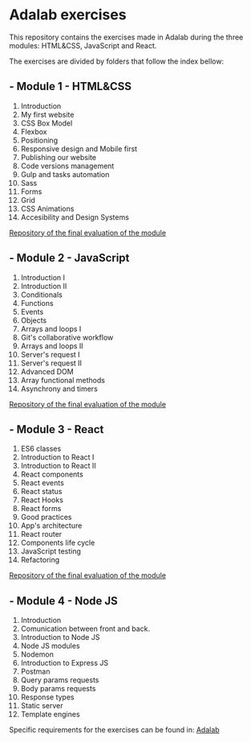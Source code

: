 # Adalab exercises

This repository contains the exercises made in Adalab during the three modules: HTML&CSS, JavaScript and React.

The exercises are divided by folders that follow the index bellow:

## - Module 1 - HTML&CSS

1. Introduction
2. My first website
3. CSS Box Model
4. Flexbox
5. Positioning
6. Responsive design and Mobile first
7. Publishing our website
8. Code versions management
9. Gulp and tasks automation
10. Sass
11. Forms
12. Grid
13. CSS Animations
14. Accesibility and Design Systems

[Repository of the final evaluation of the module](https://github.com/martreyz/modulo-1-evaluacion-final-martreyz)

## - Module 2 - JavaScript

1. Introduction I
2. Introduction II
3. Conditionals
4. Functions
5. Events
6. Objects
7. Arrays and loops I
8. Git's collaborative workflow
9. Arrays and loops II
10. Server's request I
11. Server's request II
12. Advanced DOM
13. Array functional methods
14. Asynchrony and timers

[Repository of the final evaluation of the module](https://github.com/martreyz/modulo-2-evaluacion-final-martreyz)

## - Module 3 - React

1. ES6 classes
2. Introduction to React I
3. Introduction to React II
4. React components
5. React events
6. React status
7. React Hooks
8. React forms
9. Good practices
10. App's architecture
11. React router
12. Components life cycle
13. JavaScript testing
14. Refactoring

[Repository of the final evaluation of the module](https://github.com/martreyz/modulo-3-evaluacion-final-martreyz)

## - Module 4 - Node JS

1. Introduction
2. Comunication between front and back.
3. Introduction to Node JS
4. Node JS modules
5. Nodemon
6. Introduction to Express JS
7. Postman
8. Query params requests
9. Body params requests
10. Response types
11. Static server
12. Template engines


Specific requirements for the exercises can be found in: [Adalab](https://books.adalab.es/materiales-front-end-k/)
